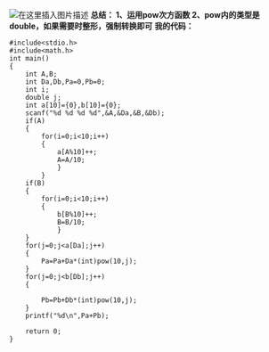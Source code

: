 ﻿![在这里插入图片描述](https://img-blog.csdnimg.cn/20190818151512140.png?x-oss-process=image/watermark,type_ZmFuZ3poZW5naGVpdGk,shadow_10,text_aHR0cHM6Ly9ibG9nLmNzZG4ubmV0L3dlaXhpbl80MzY5MjUwNA==,size_16,color_FFFFFF,t_70)
**总结：
   1、运用pow次方函数
   2、pow内的类型是double，如果需要时整形，强制转换即可**
**我的代码：**

```
#include<stdio.h>
#include<math.h>
int main()
{
	int A,B;
	int Da,Db,Pa=0,Pb=0;
	int i;
	double j;
	int a[10]={0},b[10]={0};
	scanf("%d %d %d %d",&A,&Da,&B,&Db);
	if(A)
	{
		for(i=0;i<10;i++)
		{
			a[A%10]++;
			A=A/10;
			}
		}
	if(B)
	{
		for(i=0;i<10;i++)
		{
			b[B%10]++;
			B=B/10;
			}
	}
	for(j=0;j<a[Da];j++)
	{
		Pa=Pa+Da*(int)pow(10,j);
	}
	for(j=0;j<b[Db];j++)
	{

		Pb=Pb+Db*(int)pow(10,j);
	}
	printf("%d\n",Pa+Pb);

	return 0;
}
```

